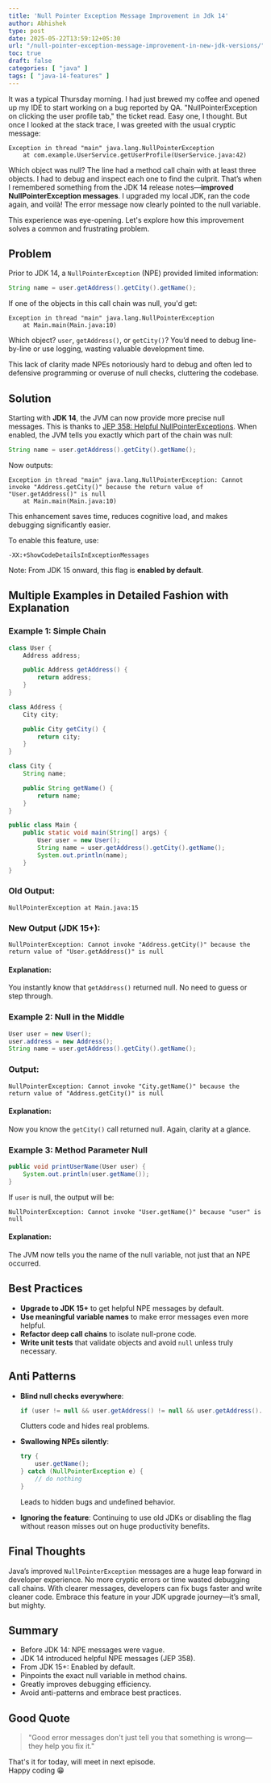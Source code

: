 ```yaml
---
title: 'Null Pointer Exception Message Improvement in Jdk 14'
author: Abhishek
type: post
date: 2025-05-22T13:59:12+05:30
url: "/null-pointer-exception-message-improvement-in-new-jdk-versions/"
toc: true
draft: false
categories: [ "java" ]
tags: [ "java-14-features" ]
---
```


It was a typical Thursday morning. I had just brewed my coffee and opened up my IDE to start working on a bug reported
by QA. "NullPointerException on clicking the user profile tab," the ticket read. Easy one, I thought. But once I looked
at the stack trace, I was greeted with the usual cryptic message:

```shell
Exception in thread "main" java.lang.NullPointerException
	at com.example.UserService.getUserProfile(UserService.java:42)
```

Which object was null? The line had a method call chain with at least three objects. I had to debug and inspect each one
to find the culprit. That’s when I remembered something from the JDK 14 release notes—**improved NullPointerException
messages**. I upgraded my local JDK, ran the code again, and voilà! The error message now clearly pointed to the null
variable.

This experience was eye-opening. Let's explore how this improvement solves a common and frustrating problem.

## Problem

Prior to JDK 14, a `NullPointerException` (NPE) provided limited information:

```java
String name = user.getAddress().getCity().getName();
```

If one of the objects in this call chain was null, you'd get:

```shell
Exception in thread "main" java.lang.NullPointerException
	at Main.main(Main.java:10)
```

Which object? `user`, `getAddress()`, or `getCity()`? You’d need to debug line-by-line or use logging, wasting valuable
development time.

This lack of clarity made NPEs notoriously hard to debug and often led to defensive programming or overuse of null
checks, cluttering the codebase.

## Solution

Starting with **JDK 14**, the JVM can now provide more precise null messages. This is thanks
to [JEP 358: Helpful NullPointerExceptions](https://openjdk.org/jeps/358). When enabled, the JVM tells you exactly which
part of the chain was null:

```java
String name = user.getAddress().getCity().getName();
```

Now outputs:

```shell
Exception in thread "main" java.lang.NullPointerException: Cannot invoke "Address.getCity()" because the return value of "User.getAddress()" is null
	at Main.main(Main.java:10)
```

This enhancement saves time, reduces cognitive load, and makes debugging significantly easier.

To enable this feature, use:

```shell
-XX:+ShowCodeDetailsInExceptionMessages
```

Note: From JDK 15 onward, this flag is **enabled by default**.

## Multiple Examples in Detailed Fashion with Explanation

### Example 1: Simple Chain

```java
class User {
    Address address;

    public Address getAddress() {
        return address;
    }
}

class Address {
    City city;

    public City getCity() {
        return city;
    }
}

class City {
    String name;

    public String getName() {
        return name;
    }
}

public class Main {
    public static void main(String[] args) {
        User user = new User();
        String name = user.getAddress().getCity().getName();
        System.out.println(name);
    }
}
```

### Old Output:

```shell
NullPointerException at Main.java:15
```

### New Output (JDK 15+):

```shell
NullPointerException: Cannot invoke "Address.getCity()" because the return value of "User.getAddress()" is null
```

#### Explanation:

You instantly know that `getAddress()` returned null. No need to guess or step through.

### Example 2: Null in the Middle

```java
User user = new User();
user.address = new Address();
String name = user.getAddress().getCity().getName();
```

### Output:

```shell
NullPointerException: Cannot invoke "City.getName()" because the return value of "Address.getCity()" is null
```

#### Explanation:

Now you know the `getCity()` call returned null. Again, clarity at a glance.

### Example 3: Method Parameter Null

```java
public void printUserName(User user) {
    System.out.println(user.getName());
}
```

If `user` is null, the output will be:

```shell
NullPointerException: Cannot invoke "User.getName()" because "user" is null
```

#### Explanation:

The JVM now tells you the name of the null variable, not just that an NPE occurred.

## Best Practices

* **Upgrade to JDK 15+** to get helpful NPE messages by default.
* **Use meaningful variable names** to make error messages even more helpful.
* **Refactor deep call chains** to isolate null-prone code.
* **Write unit tests** that validate objects and avoid `null` unless truly necessary.

## Anti Patterns

* **Blind null checks everywhere**:

  ```java
  if (user != null && user.getAddress() != null && user.getAddress().getCity() != null)
  ```

  Clutters code and hides real problems.

* **Swallowing NPEs silently**:

  ```java
  try {
      user.getName();
  } catch (NullPointerException e) {
      // do nothing
  }
  ```

  Leads to hidden bugs and undefined behavior.

* **Ignoring the feature**: Continuing to use old JDKs or disabling the flag without reason misses out on huge
  productivity benefits.

## Final Thoughts

Java’s improved `NullPointerException` messages are a huge leap forward in developer experience. No more cryptic errors
or time wasted debugging call chains. With clearer messages, developers can fix bugs faster and write cleaner code.
Embrace this feature in your JDK upgrade journey—it’s small, but mighty.

## Summary

* Before JDK 14: NPE messages were vague.
* JDK 14 introduced helpful NPE messages (JEP 358).
* From JDK 15+: Enabled by default.
* Pinpoints the exact null variable in method chains.
* Greatly improves debugging efficiency.
* Avoid anti-patterns and embrace best practices.

## Good Quote

> "Good error messages don't just tell you that something is wrong—they help you fix it."



That's it for today, will meet in next episode.  
Happy coding 😁
